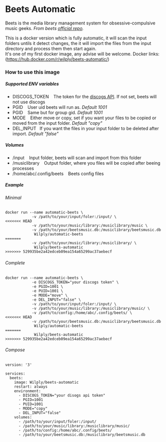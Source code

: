 # Beets Automatic

Beets is the media library management system for obsessive-compulsive music geeks. *From beets [official repo](https://github.com/beetbox/beets).*

This is a docker version which is fully automatic, it will scan the input folders untils it detect changes, the it will import the files from the input directory and process them then start again.  
It's one of my first docker image, any advise will be welcome.
Docker links: (https://hub.docker.com/r/wilply/beets-automatic/)

### How to use this image
##### Supported ENV variables
* DISCOGS_TOKEN ``` ``` The token for the [discogs API](https://www.discogs.com/developers/#). If not set, beets will not use discogs
* PGID ``` ``` User uid beets will run as. *Default 1001*
* PGID ``` ``` Same but for group gid. *Default 1001*
* MODE ``` ``` Either move or copy, set if you want your files to be copied or moved from the input folder. *Default "copy"*
* DEL_INPUT``` ``` If you want the files in your input folder to be deleted after import. *Default "false"*
##### Volumes
* /input ``` ``` Input folder, beets will scan and import from this folder
* /musiclibrary ``` ``` Output folder, where you files will be copied after beeing processes
* /home/abc/.config/beets ``` ``` Beets config files
##### Example
###### Minimal
```
docker run --name automatic-beets \
            -v /path/to/your/input/foler:/input/ \
<<<<<<< HEAD
            -v /path/to/your/music/library:/musiclibrary/music \
            -v /path/to/your/beetsmusic.db:/musiclibrary/beetsmusic.db
             Wilply/automatic-beets
=======
            -v /path/to/your/music/library:/musiclibrary/ \
             Wilply/beets-automatic
>>>>>>> 529935be2a42edceb09ea154a65299ac37aebecf
```
###### Complete
```
docker run --name automatic-beets \
            -e DISCOGS_TOKEN="your discogs token" \
            -e PGID=1001 \
            -e PUID=1001 \
            -e MODE="move" \
            -e DEL_INPUT="false" \
            -v /path/to/your/input/foler:/input/ \
            -v /path/to/your/music/library:/musiclibrary/music/ \
            -v /path/to/config:/home/abc/.config/beets/ \
<<<<<<< HEAD
            -v /path/to/your/beetsmusic.db:/musiclibrary/beetsmusic.db
             Wilply/automatic-beets
=======
             Wilply/beets-automatic
>>>>>>> 529935be2a42edceb09ea154a65299ac37aebecf
```
###### Compose
```
version: '3'

services:
  beets:
    image: Wilply/beets-automatic
    restart: always
    environment:
      - DISCOGS_TOKEN="your disogs api token"
      - PGID=1001
      - PUID=1001
      - MODE="copy"
      - DEL_INPUT="false"
    volumes:
      - /path/to/your/input/foler:/input/
      - /path/to/your/music/library:/musiclibrary/music/
      - /path/to/config:/home/abc/.config/beets/
      - /path/to/your/beetsmusic.db:/musiclibrary/beetsmusic.db
```
